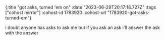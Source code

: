 {:title "got asks, turned 'em on"
 :date "2023-06-29T20:17:18.727Z"
 :tags ["cohost mirror"]
 :cohost-id 1783920
 :cohost-url "1783920-got-asks-turned-em"}

i doubt anyone has asks to ask me but if you ask an ask i'll answer the ask with the answer